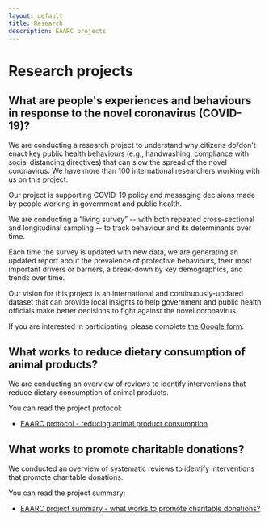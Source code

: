 ```yaml
---
layout: default
title: Research
description: EAARC projects
---
```


# Research projects

## What are people's experiences and behaviours in response to the novel coronavirus (COVID-19)?

We are conducting a research project to understand why citizens do/don’t enact key public health behaviours (e.g., handwashing, compliance with social distancing directives) that can slow the spread of the novel coronavirus. We have more than 100 international researchers working with us on this project.

Our project is supporting COVID-19 policy and messaging decisions made by people working in government and public health. 

We are conducting a “living survey” -- with both repeated cross-sectional and longitudinal sampling -- to track behaviour and its determinants over time. 

Each time the survey is updated with new data, we are generating an updated report about the prevalence of protective behaviours, their most important drivers or barriers, a break-down by key demographics, and trends over time.

Our vision for this project is an international and continuously-updated dataset that can provide local insights to help government and public health officials make better decisions to fight against the novel coronavirus. 

If you are interested in participating, please complete [the Google form](https://forms.gle/ZA8ZQCU2aGYS31QJA).

## What works to reduce dietary consumption of animal products?

We are conducting an overview of reviews to identify interventions that reduce dietary consumption of animal products.

You can read the project protocol:

- [EAARC protocol - reducing animal product consumption](https://docs.google.com/document/d/1zqUPNGktRz6emp0WsPmmVjkOitiW7XdWS55YgBTNnp0/edit?usp=sharing)

## What works to promote charitable donations?

We conducted an overview of systematic reviews to identify interventions that promote charitable donations.

You can read the project summary:

- [EAARC project summary - what works to promote charitable donations?](https://docs.google.com/document/d/1osAwuO1J9L2z3PDGQn6UkFEA-4vs5WV9eJ5hAASnS7o/edit?usp=sharing)

